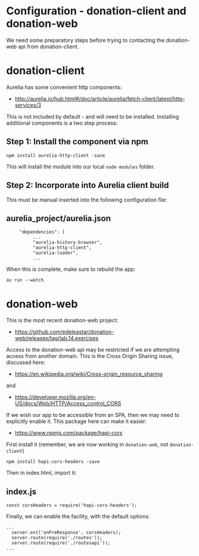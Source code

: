 # Configuration - donation-client and donation-web

We need some preparatory steps before trying to contacting the donation-web api from donation-client.

# donation-client

Aurelia has some convenient http components:

- <http://aurelia.io/hub.html#/doc/article/aurelia/fetch-client/latest/http-services/3>

This is not included by default - and will need to be installed. Installing additional components is a two step process:

## Step 1: Install the component via npm

~~~
npm install aurelia-http-client -save
~~~

This will install the module into our local `node-modules` folder.

## Step 2: Incorporate into Aurelia client build

This must be manual inserted into the following configuration file:

## aurelia_project/aurelia.json

~~~
     "dependencies": [
          ...
          "aurelia-history-browser",
          "aurelia-http-client",
          "aurelia-loader",
          ...
~~~

When this is complete, make sure to rebuild the app:

~~~
au run --watch
~~~

# donation-web

This is the most recent donation-web project:

- <https://github.com/edeleastar/donation-web/releases/tag/lab.14.exercises>

Access to the donation-web api may be restricted if we are attempting access from another domain. This is the Cross Origin Sharing issue, discussed here:

- <https://en.wikipedia.org/wiki/Cross-origin_resource_sharing>

and 

- <https://developer.mozilla.org/en-US/docs/Web/HTTP/Access_control_CORS>

If we wish our app to be accessible from an SPA, then we may need to explicitly enable it. This package here can make it easier:

- <https://www.npmjs.com/package/hapi-cors>

First install it (remember, we are now working in `donation-web`, not `donation-client`)

~~~
npm install hapi-cors-headers -save
~~~

Then in index.html, import it:

## index.js

~~~
const corsHeaders = require('hapi-cors-headers');
~~~

Finally, we can enable the facility, with the default options:

~~~
...
  server.ext('onPreResponse', corsHeaders);
  server.route(require('./routes'));
  server.route(require('./routesapi'));
...
~~~
